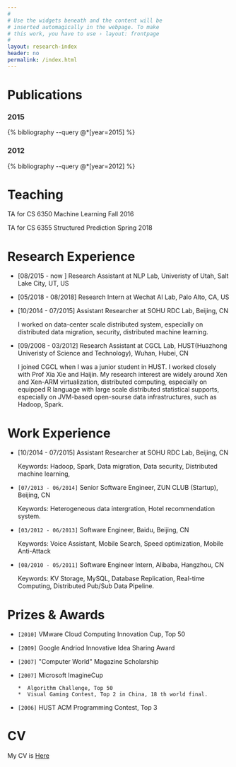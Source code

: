 ```yaml
---
#
# Use the widgets beneath and the content will be
# inserted automagically in the webpage. To make
# this work, you have to use › layout: frontpage
#
layout: research-index
header: no
permalink: /index.html
---
```


# Publications

### 2015

{% bibliography --query @*[year=2015] %}

### 2012

{% bibliography --query @*[year=2012] %}

# Teaching 

TA for CS 6350 Machine Learning Fall 2016

TA for CS 6355 Structured Prediction Spring 2018

# Research Experience

- [08/2015 - now ] Research Assistant at NLP Lab, Univeristy of Utah, Salt Lake
City, UT, US

- [05/2018 - 08/2018] Research Intern at Wechat AI Lab, Palo Alto, CA, US

- [10/2014 - 07/2015] Assistant Researcher at SOHU RDC Lab, Beijing, CN
  
  I worked on data-center scale distributed system, especially on distributed data migration, security, distributed machine learning.

- [09/2008 - 03/2012] Research Assistant at CGCL Lab, HUST(Huazhong Univeristy
    of Science and Technology), Wuhan, Hubei, CN

  I joined CGCL when I was a junior student in HUST. I worked closely with Prof Xia Xie and Haijin. My research interest are widely around Xen and Xen-ARM virtualization, distributed computing, especially on equipped R language with large scale distributed statistical supports, especially on JVM-based open-sourse data infrastructures, such as Hadoop, Spark.

# Work Experience
- [10/2014 - 07/2015] Assistant Researcher at SOHU RDC Lab, Beijing, CN

  Keywords: Hadoop, Spark, Data migration, Data security, Distributed machine learning, 

- `[07/2013 - 06/2014]` Senior Software Engineer, ZUN CLUB (Startup), Beijing, CN 

  Keywords: Heterogeneous data intergration, Hotel recommendation system.

- `[03/2012 - 06/2013]` Software Engineer, Baidu, Beijing, CN

  Keywords: Voice Assistant, Mobile Search, Speed optimization, Mobile Anti-Attack

- `[08/2010 - 05/2011]` Software Engineer Intern, Alibaba, Hangzhou, CN  
  
  Keywords: KV Storage, MySQL, Database Replication, Real-time Computing, Distributed Pub/Sub Data Pipeline.

# Prizes & Awards
- `[2010]` VMware Cloud Computing Innovation Cup, Top 50

- `[2009]` Google Andriod Innovative Idea Sharing Award

- `[2007]` "Computer World" Magazine Scholarship

- `[2007]` Microsoft ImagineCup

      *  Algorithm Challenge, Top 50 
      *  Visual Gaming Contest, Top 2 in China, 18 th world final.

- `[2006]` HUST ACM Programming Contest, Top 3

# CV

My CV is [Here](http://www.cs.utah.edu/~jcao/public/CV_Jie-Cao.pdf)


